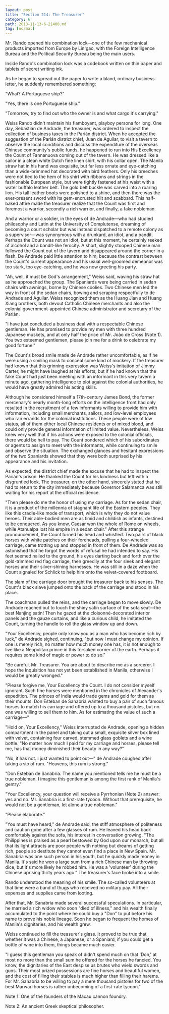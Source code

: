 ```yaml
---
layout: post
title: "Section 214: The Treasurer"
category: 6
path: 2013-11-13-6-21400.md
tag: [normal]
---
```


Mr. Rando opened his combination lock—one of the few mechanical products imported from Europe by Lin'gao, with the Foreign Intelligence Bureau and the Political Security Bureau being the main users.

Inside Rando's combination lock was a codebook written on thin paper and tablets of secret writing ink.

As he began to spread out the paper to write a bland, ordinary business letter, he suddenly remembered something:

"What? A Portuguese ship?"

"Yes, there is one Portuguese ship."

"Tomorrow, try to find out who the owner is and what cargo it's carrying."

Weiss Rando didn't maintain his flamboyant, playboy persona for long. One day, Sebastián de Andrade, the treasurer, was ordered to inspect the collection of business taxes in the Parián district. When he accepted the suggestion of the Parián district chief, Juan de Aguilar, to visit a tavern to observe the local conditions and discuss the expenditure of the overseas Chinese community's public funds, he happened to run into His Excellency the Count of Fannanuova coming out of the tavern. He was dressed like a sailor in a clean white Dutch fine linen shirt, with his collar open. The Manila straw hat in his hand was exquisite, but far less ornate and eye-catching than a wide-brimmed hat decorated with bird feathers. Only his breeches were not tied to the hem of his shirt with ribbons and strings in the fashionable European style, but were tightly fastened at his waist with a water buffalo leather belt. The gold belt buckle was carved into a roaring lion. His tall leather boots were polished to a shine, and then there was the ever-present sword with its gem-encrusted hilt and scabbard. This half-baked attire made the treasurer realize that the Count was first and foremost a warrior, secondly a rich warrior, and finally, a fake nobleman.

And a warrior or a soldier, in the eyes of de Andrade—who had studied philosophy and Latin at the University of Complutense, dreaming of becoming a court scholar but was instead dispatched to a remote colony as a supervisor—was synonymous with a drunkard, an idiot, and a bandit. Perhaps the Count was not an idiot, but at this moment, he certainly reeked of alcohol and a bandit-like ferocity. A short, slightly stooped Chinese man followed the Count out of the tavern and disappeared around the corner in a flash. De Andrade paid little attention to him, because the contrast between the Count's current appearance and his usual well-groomed demeanor was too stark, too eye-catching, and he was now greeting his party.

"Ah, well, it must be God's arrangement," Weiss said, waving his straw hat as he approached the group. The Spaniards were being carried in sedan chairs with awnings, borne by Chinese coolies. Two Chinese men led the way in front of the sedan chairs, bowing and scraping respectfully to de Andrade and Aguilar. Weiss recognized them as the Huang Jian and Huang Xiang brothers, both devout Catholic Chinese merchants and also the colonial government-appointed Chinese administrator and secretary of the Parián.

"I have just concluded a business deal with a respectable Chinese gentleman. He has promised to provide my men with three hundred Japanese muskets, and at only half the price of Mr. João de Cross (Note 1). You two esteemed gentlemen, please join me for a drink to celebrate my good fortune."

The Count's broad smile made de Andrade rather uncomfortable, as if he were using a smiling mask to conceal some kind of mockery. If the treasurer had known that this grinning expression was Weiss's imitation of Jimmy Carter, he might have laughed at his efforts; but if he had known that the fake Count had just been meeting with an informant in this very tavern a minute ago, gathering intelligence to plot against the colonial authorities, he would have greatly admired his acting skills.

Although he considered himself a 17th-century James Bond, the former mercenary's nearly month-long efforts on the intelligence front had only resulted in the recruitment of a few informants willing to provide him with information, including small merchants, sailors, and low-level employees who ran errands for the colonial institutions. These people were of low status, all of them either local Chinese residents or of mixed blood, and could only provide general information of limited value. Nevertheless, Weiss knew very well that if his actions were exposed to the colonial officials, there would be hell to pay. The Count pondered which of his subordinates or agents to assign to meet with the informants, while continuing to smile and observe the situation. The exchanged glances and hesitant expressions of the two Spaniards showed that they were both surprised by his appearance and his invitation.

As expected, the district chief made the excuse that he had to inspect the Parián's prison. He thanked the Count for his kindness but left with a disgruntled look. The treasurer, on the other hand, sincerely stated that he had to return to the city immediately because Governor Salamanca was still waiting for his report at the official residence.

"Then please do me the honor of using my carriage. As for the sedan chair, it is a product of the millennia of stagnant life of the Eastern peoples. They like this cradle-like mode of transport, which is why they do not value heroes. Their able-bodied men are as timid and childish as infants, destined to be conquered. As you know, Caesar won the whole of Rome on wheels, while Atahualpa lost his empire in a sedan chair." After this strange pronouncement, the Count turned his head and whistled. Two pairs of black horses with white patches on their foreheads, pulling a four-wheeled carriage, came trotting up and stopped in front of them. De Andrade was so astonished that he forgot the words of refusal he had intended to say. His feet seemed nailed to the ground, his eyes darting back and forth over the gold-trimmed red flag carriage, then greedily at the four sleek and elegant horses and their silver-shining harnesses. He was still in a daze when the Count signaled for Schlick to help him onto the velvet-covered footboard.

The slam of the carriage door brought the treasurer back to his senses. The Count's black slave jumped onto the back of the carriage and stood in his place.

The coachman pulled the reins, and the carriage began to move slowly. De Andrade reached out to touch the shiny satin surface of the sofa seat—the best Nanjing satin! Then he gazed at the cloisonné-decorated interior panels and the gauze curtains, and like a curious child, he imitated the Count, turning the handle to roll the glass window up and down.

"Your Excellency, people only know you as a man who has become rich by luck," de Andrade sighed, continuing, "but now I must change my opinion. If one is merely rich, no matter how much money one has, it is not enough to live like a Neapolitan prince in this forsaken corner of the earth. Perhaps it requires some kind of magic or power to do so."

"Be careful, Mr. Treasurer. You are about to describe me as a sorcerer. I hope the Inquisition has not yet been established in Manila, otherwise I would be greatly wronged."

"Please forgive me, Your Excellency the Count. I do not consider myself ignorant. Such fine horses were mentioned in the chronicles of Alexander's expedition. The princes of India would trade gems and gold for them as their mounts. Don Esteban de Sanabria wanted to buy a pair of such famous horses to match his carriage and offered up to a thousand pistoles, but no one was willing to sell them to him. As for estimating the value of such a carriage—"

"Hold on, Your Excellency," Weiss interrupted de Andrade, opening a hidden compartment in the panel and taking out a small, exquisite silver box lined with velvet, containing four carved, stemmed glass goblets and a wine bottle. "No matter how much I paid for my carriage and horses, please tell me, has that money diminished their beauty in any way?"

"No, it has not. I just wanted to point out—" de Andrade coughed after taking a sip of rum. "Heavens, this rum is strong."

"Don Esteban de Sanabria. The name you mentioned tells me he must be a true nobleman. I imagine this gentleman is among the first rank of Manila's gentry."

"Your Excellency, your question will receive a Pyrrhonian (Note 2) answer: yes and no. Mr. Sanabria is a first-rate tycoon. Without that prerequisite, he would not be a gentleman, let alone a true nobleman."

"Please elaborate."

"You must have heard," de Andrade said, the stiff atmosphere of politeness and caution gone after a few glasses of rum. He leaned his head back comfortably against the sofa, his interest in conversation growing. "The Philippines is praised as a pearl bestowed by God upon our monarch, but all that its light attracts are poor people with nothing but dreams of getting rich, people so destitute they cannot even find a place in New Spain. Mr. Sanabria was one such person in his youth, but he quickly made money in Manila. It's said he won a large sum from a rich Chinese man by throwing dice, but it's more likely he robbed him. He was a 'volunteer' during the Chinese uprising thirty years ago." The treasurer's face broke into a smile.

Rando understood the meaning of his smile. The so-called volunteers at that time were a band of thugs who received no military pay. All their expenses and supplies came from looting.

After that, Mr. Sanabria made several successful speculations. In particular, he married a rich widow who soon "died of illness," and his wealth finally accumulated to the point where he could buy a "Don" to put before his name to prove his noble lineage. Soon he began to frequent the homes of Manila's dignitaries, and his wealth grew.

Weiss continued to fill the treasurer's glass. It proved to be true that whether it was a Chinese, a Japanese, or a Spaniard, if you could get a bottle of wine into them, things became much easier.

"I guess this gentleman you speak of didn't spend much on that 'Don,' at most no more than the small sum he offered for the horses he fancied. You know, the dignitaries of the East despise us brutes who wield swords and guns. Their most prized possessions are fine horses and beautiful women, and the cost of filling their stables is much higher than filling their harems. For Mr. Sanabria to be willing to pay a mere thousand pistoles for two of the best Marwari horses is rather unbecoming of a first-rate tycoon."

Note 1: One of the founders of the Macau cannon foundry.

Note 2: An ancient Greek skeptical philosopher.